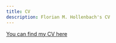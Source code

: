 ```yaml
---
title: CV
description: Florian M. Hollenbach's CV
---
```


[You can find my CV here](../papers/HOLLENBACH-2019-CV.pdf)

